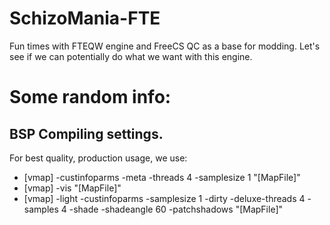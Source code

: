 # SchizoMania-FTE
Fun times with FTEQW engine and FreeCS QC as a base for modding. Let's see if we can potentially do what we want with this engine.

# Some random info:
## BSP Compiling settings.

For best quality, production usage, we use:
- [vmap] -custinfoparms -meta -threads 4 -samplesize 1 "[MapFile]"
- [vmap] -vis "[MapFile]"
- [vmap] -light -custinfoparms -samplesize 1 -dirty -deluxe-threads 4 -samples 4 -shade -shadeangle 60 -patchshadows "[MapFile]"